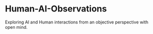 # Human-AI-Observations
Exploring AI and Human interactions from an objective perspective with open mind.
